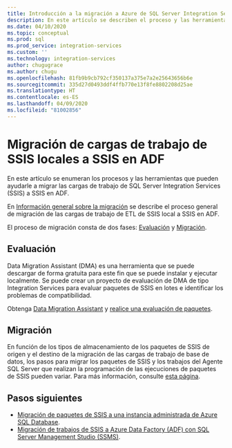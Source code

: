 ```yaml
---
title: Introducción a la migración a Azure de SQL Server Integration Services | Microsoft Docs
description: En este artículo se describen el proceso y las herramientas para migrar SQL Server Integration Services a Azure.
ms.date: 04/10/2020
ms.topic: conceptual
ms.prod: sql
ms.prod_service: integration-services
ms.custom: ''
ms.technology: integration-services
author: chugugrace
ms.author: chugu
ms.openlocfilehash: 81fb9b9cb792cf350137a375e7a2e25643656b6e
ms.sourcegitcommit: 335d27d0493ddf4ffb770e13f8fe8802208d25ae
ms.translationtype: HT
ms.contentlocale: es-ES
ms.lasthandoff: 04/09/2020
ms.locfileid: "81002856"
---
```

# <a name="migrate-on-premises-ssis-workloads-to-ssis-in-adf"></a>Migración de cargas de trabajo de SSIS locales a SSIS en ADF

En este artículo se enumeran los procesos y las herramientas que pueden ayudarle a migrar las cargas de trabajo de SQL Server Integration Services (SSIS) a SSIS en ADF.

En [Información general sobre la migración](https://docs.microsoft.com/azure/data-factory/scenario-ssis-migration-overview) se describe el proceso general de migración de las cargas de trabajo de ETL de SSIS local a SSIS en ADF.

El proceso de migración consta de dos fases: [Evaluación](https://docs.microsoft.com/azure/data-factory/scenario-ssis-migration-overview#assessment) y [Migración](https://docs.microsoft.com/azure/data-factory/scenario-ssis-migration-overview#migration).

## <a name="assessment"></a>Evaluación

Data Migration Assistant (DMA) es una herramienta que se puede descargar de forma gratuita para este fin que se puede instalar y ejecutar localmente. Se puede crear un proyecto de evaluación de DMA de tipo Integration Services para evaluar paquetes de SSIS en lotes e identificar los problemas de compatibilidad.

Obtenga [Data Migration Assistant](https://docs.microsoft.com/sql/dma/dma-overview) y [realice una evaluación de paquetes](https://docs.microsoft.com/sql/dma/dma-assess-ssis).

## <a name="migration"></a>Migración

En función de los tipos de almacenamiento de los paquetes de SSIS de origen y el destino de la migración de las cargas de trabajo de base de datos, los pasos para migrar los paquetes de SSIS y los trabajos del Agente SQL Server que realizan la programación de las ejecuciones de paquetes de SSIS pueden variar. Para más información, consulte [esta página](https://docs.microsoft.com/azure/data-factory/scenario-ssis-migration-overview#migration).

## <a name="next-steps"></a>Pasos siguientes

- [Migración de paquetes de SSIS a una instancia administrada de Azure SQL Database](https://docs.microsoft.com/azure/dms/how-to-migrate-ssis-packages-managed-instance).
- [Migración de trabajos de SSIS a Azure Data Factory (ADF) con SQL Server Management Studio (SSMS)](https://docs.microsoft.com/azure/data-factory/how-to-migrate-ssis-job-ssms).
